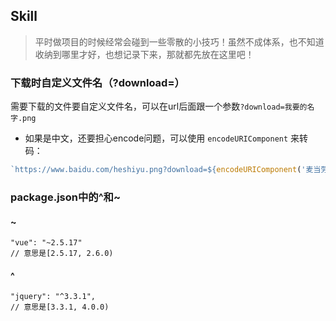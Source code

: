 ## Skill
> 平时做项目的时候经常会碰到一些零散的小技巧！虽然不成体系，也不知道收纳到哪里才好，也想记录下来，那就都先放在这里吧！

### 下载时自定义文件名（?download=）
需要下载的文件要自定义文件名，可以在url后面跟一个参数`?download=我要的名字.png`

 - 如果是中文，还要担心encode问题，可以使用 `encodeURIComponent` 来转码：
```js
`https://www.baidu.com/heshiyu.png?download=${encodeURIComponent('麦当劳.png')}`
```

### package.json中的^和~
#### ~
    "vue": "~2.5.17"
    // 意思是[2.5.17, 2.6.0)

#### ^
    "jquery": "^3.3.1",
    // 意思是[3.3.1, 4.0.0)


